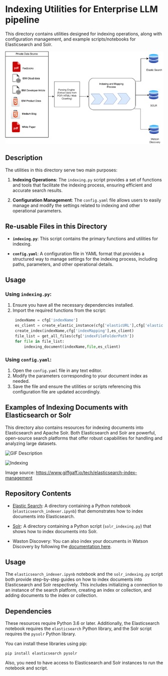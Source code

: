# Indexing Utilities for Enterprise LLM pipeline

This directory contains utilities designed for indexing operations, along with configuration management, and example scripts/notebooks for Elasticsearch and Solr.

![Indexing](./Screenshots/data_up.png)

## Description

The utilities in this directory serve two main purposes:

1. **Indexing Operations**: The `indexing.py` script provides a set of functions and tools that facilitate the indexing process, ensuring efficient and accurate search results.
   
2. **Configuration Management**: The `config.yaml` file allows users to easily manage and modify the settings related to indexing and other operational parameters.

## Re-usable Files in this Directory

- **`indexing.py`**: This script contains the primary functions and utilities for indexing.

- **`config.yaml`**: A configuration file in YAML format that provides a structured way to manage settings for the indexing process, including paths, parameters, and other operational details.

## Usage

### Using `indexing.py`:

1. Ensure you have all the necessary dependencies installed.
2. Import the required functions from the script:
   ```python
    indexName = cfg['indexName']
    es_client = create_elastic_instance(cfg['elasticURL'],cfg['elasticCertPath'])
    create_index(indexName,cfg['indexMapping'],es_client)
    file_list = get_all_files(cfg['indexFileFolderPath'])
    for file in file_list:
        indexing_document(indexName,file,es_client)
   ```

### Using `config.yaml`:

1. Open the `config.yaml` file in any text editor.
2. Modify the parameters corresponding to your document index as needed.
3. Save the file and ensure the utilities or scripts referencing this configuration file are updated accordingly.

## Examples of Indexing Documents with Elasticsearch or Solr

This directory also contains resources for indexing documents into Elasticsearch and Apache Solr. Both Elasticsearch and Solr are powerful, open-source search platforms that offer robust capabilities for handling and analyzing large datasets.

<img src="https://media.giphy.com/media/v1.Y2lkPTc5MGI3NjExcGJ1aXg2Y2xkN3FpNXljbjJuZGUxaDBzbWw4eTA1M2RvNm9sM3hvZiZlcD12MV9pbnRlcm5hbF9naWZfYnlfaWQmY3Q9Zw/BTonLUeA6eND0vQZSt/giphy.gif" alt="GIF Description" width="500" height="300">

![Indexing](https://gg-cms-admin-prd.s3.eu-west-1.amazonaws.com/iocms/sharding_3cb0e30cbe.png)

Image source: https://www.giffgaff.io/tech/elasticsearch-index-management

## Repository Contents

- [Elastic Search](../1.%20Indexing%20documents/Elastic%20Search/): A directory containing a Python notebook (`elasticsearch_indexer.ipynb`) that demonstrates how to index documents into Elasticsearch.
- [Solr](../1.%20Indexing%20documents/Solr/): A directory containing a Python script (`solr_indexing.py`) that shows how to index documents into Solr.

- Waston Discovery:  You can also index your documents in Watson Discovery by following the [documentation here](https://cloud.ibm.com/docs/discovery-data?topic=discovery-data-upload-data).

## Usage

The `elasticsearch_indexer.ipynb` notebook and the `solr_indexing.py` script both provide step-by-step guides on how to index documents into Elasticsearch and Solr respectively. This includes initializing a connection to an instance of the search platform, creating an index or collection, and adding documents to the index or collection.

## Dependencies

These resources require Python 3.6 or later. Additionally, the Elasticsearch notebook requires the `elasticsearch` Python library, and the Solr script requires the `pysolr` Python library.

You can install these libraries using pip:

```
pip install elasticsearch pysolr
```

Also, you need to have access to Elasticsearch and Solr instances to run the notebook and script.
